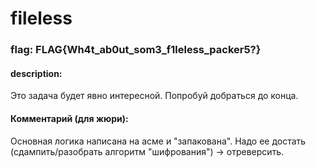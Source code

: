 # fileless
### flag: FLAG{Wh4t_ab0ut_som3_f1leless_packer5?}
#### description: 
Это задача будет явно интересной. Попробуй добраться до конца.
#### Комментарий (для жюри):
Основная логика написана на асме и "запакована". Надо ее достать (сдампить/разобрать алгоритм "шифрования") -> отреверсить.
